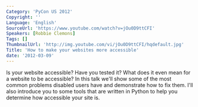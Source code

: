 ```yaml
---
Category: 'PyCon US 2012'
Copyright: ''
Language: 'English'
SourceUrl: 'https://www.youtube.com/watch?v=jOu0D9ttCFI'
Speakers: [Robbie Clemons]
Tags: []
ThumbnailUrl: 'http://img.youtube.com/vi/jOu0D9ttCFI/hqdefault.jpg'
Title: 'How to make your websites more accessible'
date: '2012-03-09'
---
```

Is your website accessible? Have you tested it? What does it even mean for a
website to be accessible? In this talk we'll show some of the most common
problems disabled users have and demonstrate how to fix them. I'll also
introduce you to some tools that are written in Python to help you determine
how accessible your site is.
